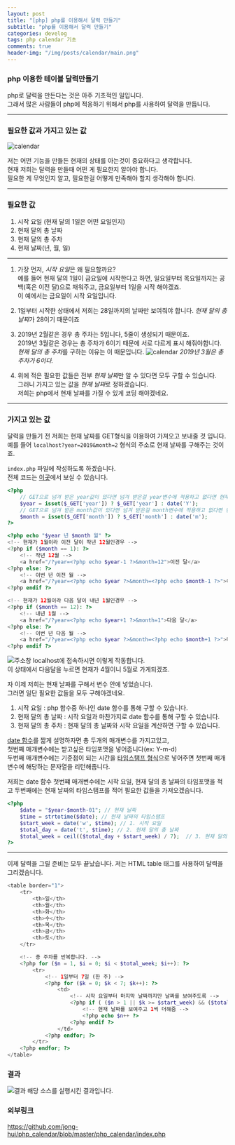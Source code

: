 ```yaml
---
layout: post
title: "[php] php를 이용해서 달력 만들기"
subtitle: "php를 이용해서 달력 만들기"
categories: develog
tags: php calendar 기초
comments: true
header-img: "/img/posts/calendar/main.png"
---
```


### php 이용한 테이블 달력만들기

php로 달력을 만든다는 것은 아주 기초적인 일입니다.  
그래서 많은 사람들이 php에 적응하기 위해서 php를 사용하여 달력을 만듭니다.  

***

### 필요한 값과 가지고 있는 값

![calendar](https://jong-hui.github.io/assets/img/posts/calendar/main.png)

저는 어떤 기능을 만들든 현재의 상태를 아는것이 중요하다고 생각합니다.  
현재 저희는 달력을 만들때 어떤 게 필요한지 알아야 합니다.  
필요한 게 무엇인지 알고, 필요한걸 어떻게 만족해야 할지 생각해야 합니다.

*** 

### 필요한 값

1. 시작 요일 (현재 달의 1일은 어떤 요일인지)
2. 현재 달의 총 날짜
3. 현재 달의 총 주차
4. 현재 날짜(년, 월, 일)

***

1. 가장 먼저, *시작 요일*은 왜 필요할까요?  
예를 들어 현재 달의 1일이 금요일에 시작한다고 하면, 일요일부터 목요일까지는 공백(혹은 이전 달)으로 채워주고, 금요일부터 1일을 시작 해야겠죠.  
이 예에서는 금요일이 시작 요일입니다.  

2. 1일부터 시작한 상태에서 저희는 28일까지의 날짜만 보여줘야 합니다. *현재 달의 총 날짜*가 28이기 때문이죠

3. 2019년 2월같은 경우 총 주차는 5입니다, 5줄이 생성되기 때문이죠.  
2019년 3월같은 경우는 총 주차가 6이기 때문에 서로 다르게 표시 해줘야합니다.  
*현재 달의 총 주차*를 구하는 이유는 이 때문입니다.
![calendar](https://jong-hui.github.io/assets/img/posts/calendar/month3.png)
*2019년 3월은 총 주차가 6이다.*


4. 위에 적은 필요한 값들은 전부 *현재 날짜*만 알 수 있다면 모두 구할 수 있습니다.  
그러니 가지고 있는 값을 *현재 날짜*로 정하겠습니다.  
저희는 php에서 현재 날짜를 가질 수 있게 코딩 해야겠네요.

***

### 가지고 있는 값

달력을 만들기 전 저희는 현재 날짜를 GET형식을 이용하여 가져오고 보내줄 것 입니다.  
예를 들어 `localhost?year=2019&month=2` 형식의 주소로 현재 날짜를 구해주는 것이죠.

`index.php` 파일에 작성하도록 하겠습니다.  
전체 코드는 [이곳](https://github.com/jong-hui/php_calendar/blob/master/php_calendar/index.php)에서 보실 수 있습니다.

```php
<?php
	// GET으로 넘겨 받은 year값이 있다면 넘겨 받은걸 year변수에 적용하고 없다면 현재 년도
	$year = isset($_GET['year']) ? $_GET['year'] : date('Y');
	// GET으로 넘겨 받은 month값이 있다면 넘겨 받은걸 month변수에 적용하고 없다면 현재 월
	$month = isset($_GET['month']) ? $_GET['month'] : date('m');
?>

<?php echo "$year 년 $month 월" ?>
<!-- 현재가 1월이라 이전 달이 작년 12월인경우 -->
<?php if ($month == 1): ?>
	<!-- 작년 12월 -->
	<a href="/?year=<?php echo $year-1 ?>&month=12">이전 달</a>
<?php else: ?>
	<!-- 이번 년 이전 월 -->
	<a href="/?year=<?php echo $year ?>&month=<?php echo $month-1 ?>">이전 달</a>
<?php endif ?>

<!-- 현재가 12월이라 다음 달이 내년 1월인경우 -->
<?php if ($month == 12): ?>
	<!-- 내년 1월 -->
	<a href="/?year=<?php echo $year+1 ?>&month=1">다음 달</a>
<?php else: ?>
	<!-- 이번 년 다음 월 -->
	<a href="/?year=<?php echo $year ?>&month=<?php echo $month+1 ?>">다음 달</a>
<?php endif ?>
```

![주소창](https://jong-hui.github.io/assets/img/posts/calendar/주소창.png)
localhost에 접속하시면 이렇게 작동합니다.  
이 상태에서 다음달을 누르면 현재가 4월이니 5월로 가게되겠죠.

자 이제 저희는 현재 날짜를 구해서 변수 안에 넣었습니다.  
그러면 일단 필요한 값들을 모두 구해야겠네요.

1. 시작 요일 : php 함수중 하나인 date 함수를 통해 구할 수 있습니다.
2. 현재 달의 총 날짜 : 시작 요일과 마찬가지로 date 함수를 통해 구할 수 있습니다.
3. 현재 달의 총 주차 : 현재 달의 총 날짜와 시작 요일을 계산하면 구할 수 있습니다.

[date 함수](http://php.net/manual/en/function.date.php)를 짧게 설명하자면 총 두개의 매개변수를 가지고있고,  
첫번째 매개변수에는 받고싶은 타임포맷을 넣어줍니다(ex: Y-m-d)  
두번째 매개변수에는 기준점이 되는 시간을 [타임스탬프 형식](https://ko.wikipedia.org/wiki/%ED%83%80%EC%9E%84%EC%8A%A4%ED%83%AC%ED%94%84)으로 넣어주면 첫번째 매개변수에 해당하는 문자열을 리턴해줍니다.

저희는 date 함수 첫번쨰 매개변수에는 시작 요일, 현재 달의 총 날짜의 타임포맷을 적고 두번째에는 현재 날짜의 타임스탬프를 적어 필요한 값들을 가져오겠습니다.

```php
<?php
	$date = "$year-$month-01"; // 현재 날짜
	$time = strtotime($date); // 현재 날짜의 타임스탬프
	$start_week = date('w', $time); // 1. 시작 요일
	$total_day = date('t', $time); // 2. 현재 달의 총 날짜
	$total_week = ceil(($total_day + $start_week) / 7);  // 3. 현재 달의 총 주차
?>
```


***

이제 달력을 그릴 준비는 모두 끝났습니다.
저는 HTML table 태그를 사용하여 달력을 그리겠습니다.

```php
<table border="1">
	<tr> 
		<th>일</th> 
		<th>월</th> 
		<th>화</th> 
		<th>수</th> 
		<th>목</th> 
		<th>금</th> 
		<th>토</th> 
	</tr> 

	<!-- 총 주차를 반복합니다. -->
	<?php for ($n = 1, $i = 0; $i < $total_week; $i++): ?> 
		<tr> 
			<!-- 1일부터 7일 (한 주) -->
			<?php for ($k = 0; $k < 7; $k++): ?> 
				<td> 
					<!-- 시작 요일부터 마지막 날짜까지만 날짜를 보여주도록 -->
					<?php if ( ($n > 1 || $k >= $start_week) && ($total_day >= $n) ): ?>
						<!-- 현재 날짜를 보여주고 1씩 더해줌 -->
						<?php echo $n++ ?>
					<?php endif ?>
				</td> 
			<?php endfor; ?> 
		</tr> 
	<?php endfor; ?> 
</table>
```

### 결과
![결과](https://jong-hui.github.io/assets/img/posts/calendar/result.PNG)
해당 소스를 실행시킨 결과입니다.


### 외부링크

<https://github.com/jong-hui/php_calendar/blob/master/php_calendar/index.php>